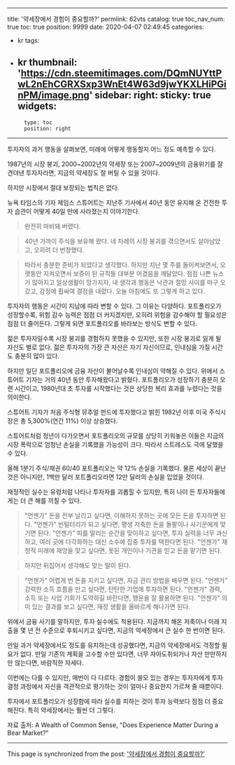 
---
title: '약세장에서 경험이 중요할까?'
permlink: 62vts
catalog: true
toc_nav_num: true
toc: true
position: 9999
date: 2020-04-07 02:49:45
categories:
- kr
tags:
- kr
thumbnail: 'https://cdn.steemitimages.com/DQmNUYttPwL2nEhCGRXSxp3WnEt4W63d9jwYKXLHiPGinPM/image.png'
sidebar:
    right:
        sticky: true
widgets:
    -
        type: toc
        position: right
---


투자자의 과거 행동을 살펴보면, 미래에 어떻게 행동할지 어느 정도 예측할 수 있다.


1987년의 시장 붕괴, 2000~2002년의 약세장 또는 2007~2009년의 금융위기를 잘 견뎌낸 투자자라면, 지금의 약세장도 잘 버틸 수 있을 것이다.


하지만 시장에서 절대 보장되는 법칙은 없다.


뉴욕 타임스의 기자 제임스 스튜어트는 지난주 기사에서 40년 동안 유지해 온 건전한 투자 습관이 어떻게 40일 만에 사라졌는지 이야기한다.


>완전히 마비돼 버렸다.


>40년 가까이 주식을 보유해 왔다. 네 차례의 시장 붕괴를 겪으면서도 살아남았고, 오히려 더 번창했다.


>따라서 충분한 준비가 되었다고 생각했다. 하지만 지난 몇 주를 돌이켜보면서, 오랫동안 지켜오면서 보증이 된 규칙들 대부분 어겼음을 깨달았다. 점점 나쁜 뉴스가 많아지고 일상생활이 망가지자, 내 생각과 행동은 낙관과 절망 사이를 마구 오갔고, 감정에 휩싸여 결정을 내렸다. 오늘 아침에도 또 그렇게 하고 있다.


투자자의 행동은 시간이 지남에 따라 변할 수 있다. 그 이유는 다양하다. 포트폴리오가 성장할수록, 위험 감수 능력은 점점 더 커지겠지만, 오히려 위험을 감수해야 할 필요성은 점점 더 줄어든다. 그렇게 되면 포트폴리오를 바라보는 방식도 변할 수 있다.


젊은 투자자일수록 시장 붕괴를 경험하지 못했을 수 있지만, 또한 시장 붕괴로 잃게 될 자산도 별로 없다. 젊은 투자자의 가장 큰 자산은 자기 자신이므로, 인내심을 가질 시간도 충분히 많이 있다.


하지만 일단 포트폴리오에 금융 자산이 불어날수록 인내심이 약해질 수 있다. 위에서 스튜어트 기자는 거의 40년 동안 투자해왔다고 밝혔다. 포트폴리오가 성장하기 충분히 오랜 시간이고, 1980년대 초 투자를 시작했다는 것은 상당한 복리 효과를 누렸다는 것을 의미한다.


스튜어트 기자가 처음 주식형 뮤추얼 펀드에 투자했다고 밝힌 1982년 이후 미국 주식시장은 총 5,300%(연간 11%) 이상 상승했다.


스튜어트처럼 정년이 다가오면서 포트폴리오의 규모를 상당히 키워놓은 이들은 지금의 시장 폭락으로 엄청난 손실을 기록했을 가능성이 크다. 따라서 스트레스도 극에 달했을 수 있다.


올해 1분기 주식/채권 60/40 포트폴리오는 약 12% 손실을 기록했다. 물론 세상이 끝난 것은 아니지만, 1백만 달러 포트폴리오라면 12만 달러의 손실을 입었을 것이다.


재정적인 실수는 유령처럼 나타나 투자자를 괴롭힐 수 있지만, 특히 나이 든 투자자들에게는 더 큰 해를 끼칠 수 있다.


>"언젠가" 돈을 전부 날리고 싶다면, 이해하지 못하는 곳에 모든 돈을 투자하면 된다. "언젠가" 빈털터리가 되고 싶다면, 평생 저축한 돈을 돌팔이나 사기꾼에게 맞기면 된다. "언젠가" 피를 말리는 순간을 맞이하고 싶다면, 투자 실력을 너무 과신하고, 여러 곳에 다각화하는 대신 소수에 집중 투자를 택한다면 된다. "언젠가" 재정적 미래에 재앙을 맞고 싶다면, 못된 개인이나 기관을 믿고 돈을 맡기면 된다.


>하지만 뒤집어서 생각해도 맞는 말이 된다.


>"언젠가" 어렵게 번 돈을 지키고 싶다면, 자금 관리 방법을 배우면 된다. "언젠가" 강력한 소득 흐름을 만고 싶다면, 탄탄한 기업에 투자하면 된다. "언젠가" 경력, 소득 또는 사업 기회가 도약하길 바란다면, 행운을 잘 활용하면 된다. "언젠가" 의미 있는 결과를 보고 싶다면, 재정 생활을 올바르게 해나가면 된다.


위에서 금융 사기를 말하지만, 투자 실수에도 적용된다. 지금까지 해온 저축이나 미래 지출을 몇 년 전 수준으로 후퇴시키고 싶다면, 지금의 약세장에서 큰 실수 한 번이면 된다.


만일 과거 약세장에서도 정도를 유지하는데 성공했다면, 지금의 약세장에서도 걱정할 필요가 없다. 만일 기존의 계획을 고수할 수만 있다면, 너무 자아도취되거나 자산 만만하지만 않는다면, 바람직한 자세다.


이번에는 다를 수 있지만, 매번이 다 다르다. 경험이 쓸모 있는 경우는 투자자에게 투자 결정 과정에서 자신을 객관적으로 평가하는 것이 얼마나 중요한지 가르쳐 줄 때뿐이다.


투자에서 포트폴리오가 성장함에 따라 실수를 피하는 것이 투자 능력보다 점점 더 중요해진다. 특히 약세장에서는 훨씬 더 그렇다.


자료 출처: A Wealth of Common Sense, "Does Experience Matter During a Bear Market?"

- - -

This page is synchronized from the post: ['약세장에서 경험이 중요할까?'](https://steemit.com/@pius.pius/62vts)
